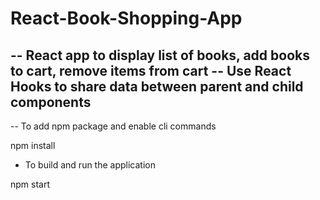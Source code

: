 # React-Book-Shopping-App
 -- React app to display list of books, add books to cart, remove items from cart
 -- Use React Hooks to share data between parent and child components
 -- 
 -- To add npm package and enable cli commands
 
 npm install

 - To build and run the application

 npm start

